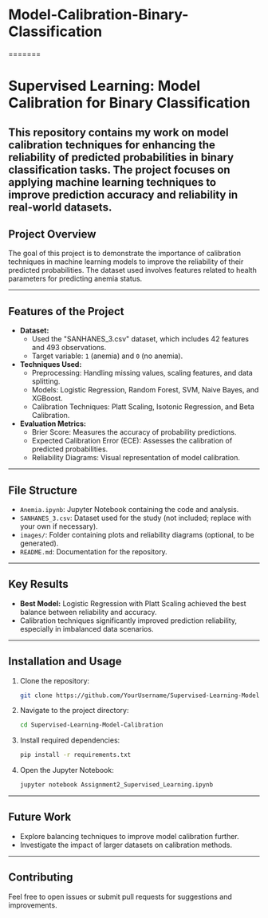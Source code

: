 
# Model-Calibration-Binary-Classification
=======
# **Supervised Learning: Model Calibration for Binary Classification**

## This repository contains my work on model calibration techniques for enhancing the reliability of predicted probabilities in binary classification tasks. The project focuses on applying machine learning techniques to improve prediction accuracy and reliability in real-world datasets.

## **Project Overview**

The goal of this project is to demonstrate the importance of calibration techniques in machine learning models to improve the reliability of their predicted probabilities. The dataset used involves features related to health parameters for predicting anemia status.

------------------------------------------------------------------------

## **Features of the Project**

-   **Dataset:**
    -   Used the "SANHANES_3.csv" dataset, which includes 42 features and 493 observations.
    -   Target variable: `1` (anemia) and `0` (no anemia).
-   **Techniques Used:**
    -   Preprocessing: Handling missing values, scaling features, and data splitting.
    -   Models: Logistic Regression, Random Forest, SVM, Naive Bayes, and XGBoost.
    -   Calibration Techniques: Platt Scaling, Isotonic Regression, and Beta Calibration.
-   **Evaluation Metrics:**
    -   Brier Score: Measures the accuracy of probability predictions.
    -   Expected Calibration Error (ECE): Assesses the calibration of predicted probabilities.
    -   Reliability Diagrams: Visual representation of model calibration.

------------------------------------------------------------------------

## **File Structure**

-   `Anemia.ipynb`: Jupyter Notebook containing the code and analysis.
-   `SANHANES_3.csv`: Dataset used for the study (not included; replace with your own if necessary).
-   `images/`: Folder containing plots and reliability diagrams (optional, to be generated).
-   `README.md`: Documentation for the repository.

------------------------------------------------------------------------

## **Key Results**

-   **Best Model:** Logistic Regression with Platt Scaling achieved the best balance between reliability and accuracy.
-   Calibration techniques significantly improved prediction reliability, especially in imbalanced data scenarios.

------------------------------------------------------------------------

## **Installation and Usage**

1.  Clone the repository:

    ``` bash
    git clone https://github.com/YourUsername/Supervised-Learning-Model-Calibration.git
    ```

2.  Navigate to the project directory:

    ``` bash
    cd Supervised-Learning-Model-Calibration
    ```

3.  Install required dependencies:

    ``` bash
    pip install -r requirements.txt
    ```

4.  Open the Jupyter Notebook:

    ``` bash
    jupyter notebook Assignment2_Supervised_Learning.ipynb
    ```

------------------------------------------------------------------------

## **Future Work**

-   Explore balancing techniques to improve model calibration further.
-   Investigate the impact of larger datasets on calibration methods.

------------------------------------------------------------------------

## **Contributing**

Feel free to open issues or submit pull requests for suggestions and improvements.

